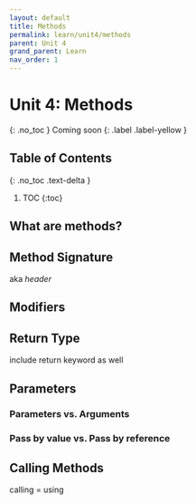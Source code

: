 ```yaml
---
layout: default
title: Methods
permalink: learn/unit4/methods
parent: Unit 4
grand_parent: Learn
nav_order: 1
---
```


# Unit 4: Methods

{: .no_toc }
Coming soon
{: .label .label-yellow }

## Table of Contents

{: .no_toc .text-delta }

1. TOC
   {:toc}

## What are methods?

## Method Signature

aka _header_

## Modifiers

## Return Type

include return keyword as well

## Parameters

### Parameters vs. Arguments

### Pass by value vs. Pass by reference

## Calling Methods

calling = using
